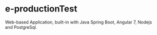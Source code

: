 # e-productionTest
Web-based Application, built-in with Java Spring Boot, Angular 7, Nodejs and PostgreSql.
